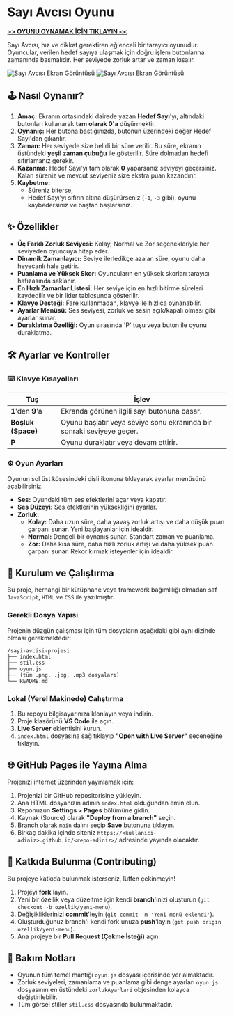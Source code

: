 # Sayı Avcısı Oyunu

**[>> OYUNU OYNAMAK İÇİN TIKLAYIN <<](https://Koc-Staj.github.io/Sayi_Oyunu_Projesi/)**

Sayı Avcısı, hız ve dikkat gerektiren eğlenceli bir tarayıcı oyunudur. Oyuncular, verilen hedef sayıya ulaşmak için doğru işlem butonlarına zamanında basmalıdır. Her seviyede zorluk artar ve zaman kısalır.

![Sayı Avcısı Ekran Görüntüsü](ekran-goruntusu1.png)
![Sayı Avcısı Ekran Görüntüsü](ekran-goruntusu2.png)

## 🕹️ Nasıl Oynanır?

1.  **Amaç:** Ekranın ortasındaki dairede yazan **Hedef Sayı**'yı, altındaki butonları kullanarak **tam olarak 0'a** düşürmektir.
2.  **Oynanış:** Her butona bastığınızda, butonun üzerindeki değer Hedef Sayı'dan çıkarılır.
3.  **Zaman:** Her seviyede size belirli bir süre verilir. Bu süre, ekranın üstündeki **yeşil zaman çubuğu** ile gösterilir. Süre dolmadan hedefi sıfırlamanız gerekir.
4.  **Kazanma:** Hedef Sayı'yı tam olarak **0** yaparsanız seviyeyi geçersiniz. Kalan süreniz ve mevcut seviyeniz size ekstra puan kazandırır.
5.  **Kaybetme:**
    *   Süreniz biterse,
    *   Hedef Sayı'yı sıfırın altına düşürürseniz (`-1`, `-3` gibi),
    oyunu kaybedersiniz ve baştan başlarsınız.

## ✨ Özellikler

-   **Üç Farklı Zorluk Seviyesi:** Kolay, Normal ve Zor seçenekleriyle her seviyeden oyuncuya hitap eder.
-   **Dinamik Zamanlayıcı:** Seviye ilerledikçe azalan süre, oyunu daha heyecanlı hale getirir.
-   **Puanlama ve Yüksek Skor:** Oyuncuların en yüksek skorları tarayıcı hafızasında saklanır.
-   **En Hızlı Zamanlar Listesi:** Her seviye için en hızlı bitirme süreleri kaydedilir ve bir lider tablosunda gösterilir.
-   **Klavye Desteği:** Fare kullanmadan, klavye ile hızlıca oynanabilir.
-   **Ayarlar Menüsü:** Ses seviyesi, zorluk ve sesin açık/kapalı olması gibi ayarlar sunar.
-   **Duraklatma Özelliği:** Oyun sırasında 'P' tuşu veya buton ile oyunu duraklatma.

## 🛠️ Ayarlar ve Kontroller

### ⌨️ Klavye Kısayolları

| Tuş           | İşlev                                          |
|---------------|------------------------------------------------|
| **1**'den **9**'a | Ekranda görünen ilgili sayı butonuna basar.    |
| **Boşluk (Space)** | Oyunu başlatır veya seviye sonu ekranında bir sonraki seviyeye geçer. |
| **P**           | Oyunu duraklatır veya devam ettirir.           |

### ⚙️ Oyun Ayarları

Oyunun sol üst köşesindeki dişli ikonuna tıklayarak ayarlar menüsünü açabilirsiniz.

-   **Ses:** Oyundaki tüm ses efektlerini açar veya kapatır.
-   **Ses Düzeyi:** Ses efektlerinin yüksekliğini ayarlar.
-   **Zorluk:**
    -   **Kolay:** Daha uzun süre, daha yavaş zorluk artışı ve daha düşük puan çarpanı sunar. Yeni başlayanlar için idealdir.
    -   **Normal:** Dengeli bir oynanış sunar. Standart zaman ve puanlama.
    -   **Zor:** Daha kısa süre, daha hızlı zorluk artışı ve daha yüksek puan çarpanı sunar. Rekor kırmak isteyenler için idealdir.

## 🚀 Kurulum ve Çalıştırma

Bu proje, herhangi bir kütüphane veya framework bağımlılığı olmadan saf `JavaScript`, `HTML` ve `CSS` ile yazılmıştır.

### Gerekli Dosya Yapısı

Projenin düzgün çalışması için tüm dosyaların aşağıdaki gibi aynı dizinde olması gerekmektedir:
```
/sayi-avcisi-projesi
├── index.html
├── stil.css
├── oyun.js
├── (tüm .png, .jpg, .mp3 dosyaları)
└── README.md
```

### Lokal (Yerel Makinede) Çalıştırma

1.  Bu repoyu bilgisayarınıza klonlayın veya indirin.
2.  Proje klasörünü **VS Code** ile açın.
3.  **Live Server** eklentisini kurun.
4.  `index.html` dosyasına sağ tıklayıp **"Open with Live Server"** seçeneğine tıklayın.

## 🌐 GitHub Pages ile Yayına Alma

Projenizi internet üzerinden yayınlamak için:

1.  Projenizi bir GitHub repositorisine yükleyin.
2.  Ana HTML dosyanızın adının `index.html` olduğundan emin olun.
3.  Reponuzun **Settings > Pages** bölümüne gidin.
4.  Kaynak (Source) olarak **"Deploy from a branch"** seçin.
5.  Branch olarak `main` dalını seçip **Save** butonuna tıklayın.
6.  Birkaç dakika içinde siteniz `https://<kullanici-adiniz>.github.io/<repo-adiniz>/` adresinde yayında olacaktır.

## 🤝 Katkıda Bulunma (Contributing)

Bu projeye katkıda bulunmak isterseniz, lütfen çekinmeyin!

1.  Projeyi **fork**'layın.
2.  Yeni bir özellik veya düzeltme için kendi **branch**'inizi oluşturun (`git checkout -b ozellik/yeni-menu`).
3.  Değişikliklerinizi **commit**'leyin (`git commit -m 'Yeni menü eklendi'`).
4.  Oluşturduğunuz branch'i kendi fork'unuza **push**'layın (`git push origin ozellik/yeni-menu`).
5.  Ana projeye bir **Pull Request (Çekme İsteği)** açın.

## 📝 Bakım Notları

-   Oyunun tüm temel mantığı `oyun.js` dosyası içerisinde yer almaktadır.
-   Zorluk seviyeleri, zamanlama ve puanlama gibi denge ayarları `oyun.js` dosyasının en üstündeki `zorlukAyarlari` objesinden kolayca değiştirilebilir.
-   Tüm görsel stiller `stil.css` dosyasında bulunmaktadır.